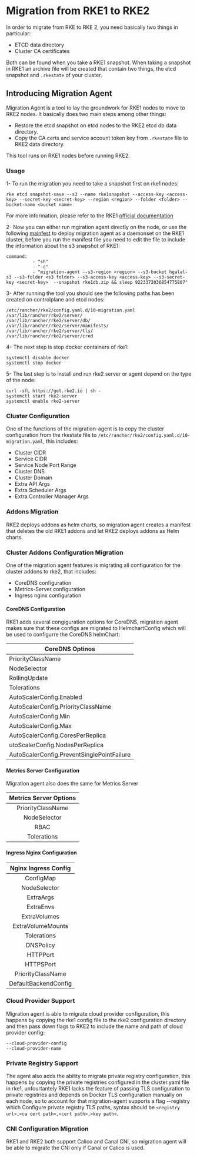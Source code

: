 # Migration from RKE1 to RKE2

In order to migrate from RKE to RKE 2, you need basically two things in particular:

- ETCD data directory
- Cluster CA certificates

Both can be found when you take a RKE1 snapshot. When taking a snapshot in RKE1 an archive file will be created that contain two things, the etcd snapshot and `.rkestate` of your cluster.

## Introducing Migration Agent

Migration Agent is a tool to lay the groundwork for RKE1 nodes to move to RKE2 nodes. It basically does two main steps among other things:

- Restore the etcd snapshot on etcd nodes to the RKE2 etcd db data directory.
- Copy the CA certs and service account token key from `.rkestate` file to RKE2 data directory.

This tool runs on RKE1 nodes before running RKE2.

### Usage

1- To run the migration you need to take a snapshot first on rke1 nodes:

```
rke etcd snapshot-save --s3 --name rke1snapshot --access-key <access-key> --secret-key <secret-key> --region <region> --folder <folder> --bucket-name <bucket name>
```

For more information, please refer to the RKE1 [official documentation](https://rancher.com/docs/rke/latest/en/etcd-snapshots/one-time-snapshots/)

2- Now you can either run mgiration agent directly on the node, or use the following [mainfest](https://github.com/rancher/migration-agent/blob/master/deploy/daemonset.yaml) to deploy migration agent as a daemonset on the RKE1 cluster, before you run the manifest file you need to edit the file to include the information about the s3 snapshot of RKE1:
```
command:
          - "sh"
          - "-c"
          - "migration-agent --s3-region <region> --s3-bucket hgalal-s3 --s3-folder <s3 folder> --s3-access-key <access-key> --s3-secret-key <secret-key>  --snapshot rke1db.zip && sleep 9223372036854775807"
```

3- After running the tool you should see the following paths has been created on controlplane and etcd nodes:

```
/etc/rancher/rke2/config.yaml.d/10-migration.yaml
/var/lib/rancher/rke2/server/
/var/lib/rancher/rke2/server/db/
/var/lib/rancher/rke2/server/manifests/
/var/lib/rancher/rke2/server/tls/
/var/lib/rancher/rke2/server/cred
```

4- The next step is stop docker containers of rke1:

```
systemctl disable docker
systemctl stop docker
```

5- The last step is to install and run rke2 server or agent depend on the type of the node:

```
curl -sfL https://get.rke2.io | sh -
systemctl start rke2-server
systemctl enable rke2-server
```

### Cluster Configuration

One of the functions of the migration-agent is to copy the cluster configuration from the rkestate file to `/etc/rancher/rke2/config.yaml.d/10-migration.yaml`, this includes:

- Cluster CIDR
- Service CIDR
- Service Node Port Range
- Cluster DNS
- Cluster Domain
- Extra API Args
- Extra Scheduler Args
- Extra Controller Manager Args

### Addons Migration

RKE2 deploys addons as helm charts, so migration agent creates a manifest that deletes the old RKE1 addons and let RKE2 deploys addons as Helm charts.

### Cluster Addons Configuration Migration

One of the migration agent features is migrating all configuration for the cluster addons to rke2, that includes:

- CoreDNS configuration
- Metrics-Server configuration
- Ingress nginx configuration 

#### CoreDNS Configuration

RKE1 adds several congiguration options for CoreDNS, migration agent makes sure that these configs are migrated to HelmchartConfig which will be used to configurre the CoreDNS helmChart:

| CoreDNS Optinos                                      	|
|--------------------------------------------	|
| PriorityClassName                          	|
| NodeSelector                               	|
| RollingUpdate                              	|
| Tolerations                                	|
| AutoScalerConfig.Enabled                   	|
| AutoScalerConfig.PriorityClassName         	|
| AutoScalerConfig.Min                       	|
| AutoScalerConfig.Max                       	|
| AutoScalerConfig.CoresPerReplica           	|
| utoScalerConfig.NodesPerReplica            	|
| AutoScalerConfig.PreventSinglePointFailure 	|

#### Metrics Server Configuration

Migration agent also does the same for Metrics Server

| Metrics Server Options	|
|:---------------------:	|
|   PriorityClassName   	|
|      NodeSelector     	|
|          RBAC         	|
|      Tolerations      	|


#### Ingress Nginx Configuration

| Nginx Ingress Config 	|
|:--------------------:	|
|       ConfigMap      	|
|     NodeSelector     	|
|       ExtraArgs      	|
|       ExtraEnvs      	|
|     ExtraVolumes     	|
|   ExtraVolumeMounts  	|
|      Tolerations     	|
|       DNSPolicy      	|
|       HTTPPort       	|
|       HTTPSPort      	|
|   PriorityClassName  	|
| DefaultBackendConfig 	|


### Cloud Provider Support

Migration agent is able to migrate cloud provider configuration, this happens by copying the rke1 config file to the rke2 configuration directory and then pass down flags to RKE2 to include the name and path of cloud provider config:
```
--cloud-provider-config
--cloud-provider-name
```

### Private Registry Support

The agent also adds the ability to migrate private registry configuration, this happens by copying the private registries configured in the cluster.yaml file in rke1, unfourtantely RKE1 lacks the feature of passing TLS configuration to private registries and depends on Docker TLS configuration manually on each node, so to account for that migration-agent supports a flag --registry which Configure private registry TLS paths, syntax should be `<registry url>,<ca cert path>,<cert path>,<key path>`.


### CNI Configuration Migration


RKE1 and RKE2 both support Calico and Canal CNI, so migration agent will be able to migrate the CNI only if Canal or Calico is used.